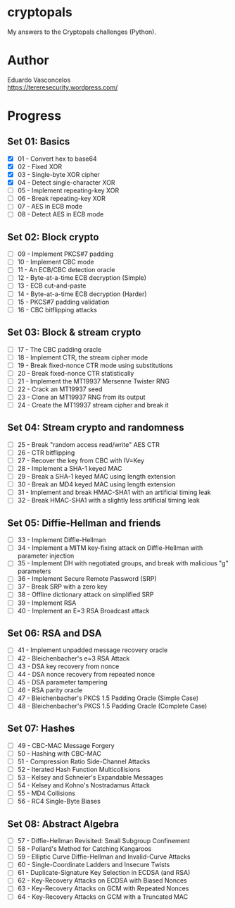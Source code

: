 # cryptopals

My answers to the Cryptopals challenges (Python).

# Author 

Eduardo Vasconcelos <br/>
https://tereresecurity.wordpress.com/

# Progress

## Set 01: Basics 

- [X] 01 - Convert hex to base64
- [X] 02 - Fixed XOR
- [X] 03 - Single-byte XOR cipher
- [X] 04 - Detect single-character XOR
- [ ] 05 - Implement repeating-key XOR
- [ ] 06 - Break repeating-key XOR
- [ ] 07 - AES in ECB mode
- [ ] 08 - Detect AES in ECB mode

## Set 02: Block crypto

- [ ] 09 - Implement PKCS#7 padding
- [ ] 10 - Implement CBC mode
- [ ] 11 - An ECB/CBC detection oracle
- [ ] 12 - Byte-at-a-time ECB decryption (Simple)
- [ ] 13 - ECB cut-and-paste
- [ ] 14 - Byte-at-a-time ECB decryption (Harder)
- [ ] 15 - PKCS#7 padding validation
- [ ] 16 - CBC bitflipping attacks

## Set 03: Block & stream crypto 

- [ ] 17 - The CBC padding oracle
- [ ] 18 - Implement CTR, the stream cipher mode
- [ ] 19 - Break fixed-nonce CTR mode using substitutions
- [ ] 20 - Break fixed-nonce CTR statistically
- [ ] 21 - Implement the MT19937 Mersenne Twister RNG
- [ ] 22 - Crack an MT19937 seed
- [ ] 23 - Clone an MT19937 RNG from its output
- [ ] 24 - Create the MT19937 stream cipher and break it

## Set 04: Stream crypto and randomness 

- [ ] 25 - Break "random access read/write" AES CTR
- [ ] 26 - CTR bitflipping
- [ ] 27 - Recover the key from CBC with IV=Key
- [ ] 28 - Implement a SHA-1 keyed MAC
- [ ] 29 - Break a SHA-1 keyed MAC using length extension
- [ ] 30 - Break an MD4 keyed MAC using length extension
- [ ] 31 - Implement and break HMAC-SHA1 with an artificial timing leak
- [ ] 32 - Break HMAC-SHA1 with a slightly less artificial timing leak

## Set 05: Diffie-Hellman and friends 

- [ ] 33 - Implement Diffie-Hellman
- [ ] 34 - Implement a MITM key-fixing attack on Diffie-Hellman with parameter injection
- [ ] 35 - Implement DH with negotiated groups, and break with malicious "g" parameters
- [ ] 36 - Implement Secure Remote Password (SRP)
- [ ] 37 - Break SRP with a zero key
- [ ] 38 - Offline dictionary attack on simplified SRP
- [ ] 39 - Implement RSA
- [ ] 40 - Implement an E=3 RSA Broadcast attack

## Set 06: RSA and DSA 

- [ ] 41 - Implement unpadded message recovery oracle
- [ ] 42 - Bleichenbacher's e=3 RSA Attack
- [ ] 43 - DSA key recovery from nonce
- [ ] 44 - DSA nonce recovery from repeated nonce
- [ ] 45 - DSA parameter tampering
- [ ] 46 - RSA parity oracle
- [ ] 47 - Bleichenbacher's PKCS 1.5 Padding Oracle (Simple Case)
- [ ] 48 - Bleichenbacher's PKCS 1.5 Padding Oracle (Complete Case)

## Set 07: Hashes

- [ ] 49 - CBC-MAC Message Forgery
- [ ] 50 - Hashing with CBC-MAC
- [ ] 51 - Compression Ratio Side-Channel Attacks
- [ ] 52 - Iterated Hash Function Multicollisions
- [ ] 53 - Kelsey and Schneier's Expandable Messages
- [ ] 54 - Kelsey and Kohno's Nostradamus Attack
- [ ] 55 - MD4 Collisions
- [ ] 56 - RC4 Single-Byte Biases

## Set 08: Abstract Algebra 

- [ ] 57 - Diffie-Hellman Revisited: Small Subgroup Confinement
- [ ] 58 - Pollard's Method for Catching Kangaroos
- [ ] 59 - Elliptic Curve Diffie-Hellman and Invalid-Curve Attacks
- [ ] 60 - Single-Coordinate Ladders and Insecure Twists
- [ ] 61 - Duplicate-Signature Key Selection in ECDSA (and RSA)
- [ ] 62 - Key-Recovery Attacks on ECDSA with Biased Nonces
- [ ] 63 - Key-Recovery Attacks on GCM with Repeated Nonces
- [ ] 64 - Key-Recovery Attacks on GCM with a Truncated MAC

